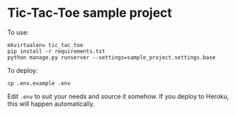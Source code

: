# Tic-Tac-Toe sample project

To use:

    mkvirtualenv tic_tac_toe
    pip install -r requirements.txt
    python manage.py runserver --settings=sample_project.settings.base

To deploy:

    cp .env.example .env

Edit `.env` to suit your needs and source it somehow. If you deploy to Heroku, this will happen automatically.

